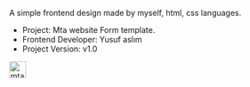 
A simple frontend design made by myself, html, css languages.


- Project: Mta website Form template.
- Frontend Developer: Yusuf aslım
- Project Version: v1.0

<a href="https://tr.wikipedia.org/wiki/MTAWEB"><img align="left" alt="mtaweb" width="30px" src="https://cdn.discordapp.com/attachments/706239635000393789/827615982624833536/unknown.png"/></a>
